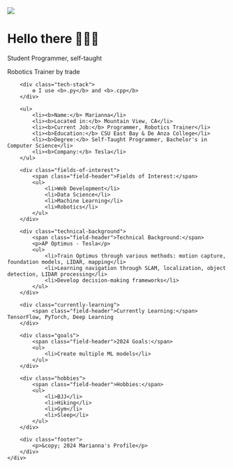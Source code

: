 <img src="https://capsule-render.vercel.app/api?type=waving&height=300&color=gradient&text=Marianna%20Belmares&section=header&reversal=true&textBg=false" />
<div align=”center”> 
      
     
</head>
<body>
    <div class="container">
        <h1>Hello there 🦾🦾🦾</h1>
        <p>Student Programmer, self-taught</p>
        <p>Robotics Trainer by trade</p>
        
        <div class="tech-stack">
            ⚙️ I use <b>.py</b> and <b>.cpp</b>
        </div>
        
        <ul>
            <li><b>Name:</b> Marianna</li>
            <li><b>Located in:</b> Mountain View, CA</li>
            <li><b>Current Job:</b> Programmer, Robotics Trainer</li>
            <li><b>Education:</b> CSU East Bay & De Anza College</li>
            <li><b>Degree:</b> Self-Taught Programmer, Bachelor's in Computer Science</li>
            <li><b>Company:</b> Tesla</li>
        </ul>

        <div class="fields-of-interest">
            <span class="field-header">Fields of Interest:</span>
            <ul>
                <li>Web Development</li>
                <li>Data Science</li>
                <li>Machine Learning</li>
                <li>Robotics</li>
            </ul>
        </div>

        <div class="technical-background">
            <span class="field-header">Technical Background:</span>
            <p>AP Optimus - Tesla</p>
            <ul>
                <li>Train Optimus through various methods: motion capture, foundation models, LIDAR, mapping</li>
                <li>Learning navigation through SLAM, localization, object detection, LIDAR processing</li>
                <li>Develop decision-making frameworks</li>
            </ul>
        </div>
        
        <div class="currently-learning">
            <span class="field-header">Currently Learning:</span> TensorFlow, PyTorch, Deep Learning
        </div>
        
        <div class="goals">
            <span class="field-header">2024 Goals:</span>
            <ul>
                <li>Create multiple ML models</li>
            </ul>
        </div>
        
        <div class="hobbies">
            <span class="field-header">Hobbies:</span>
            <ul>
                <li>BJJ</li>
                <li>Hiking</li>
                <li>Gym</li>
                <li>Sleep</li>
            </ul>
        </div>

        <div class="footer">
            <p>&copy; 2024 Marianna's Profile</p>
        </div>
    </div>
</body>
</html>

